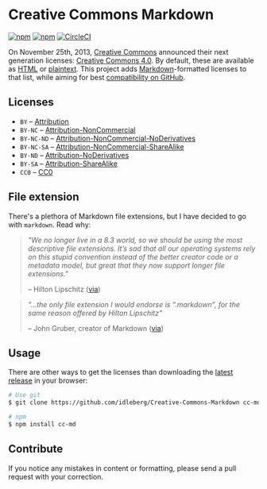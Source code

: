 # Creative Commons Markdown

[![npm](https://flat.badgen.net/npm/license/cc-md)](https://www.npmjs.org/package/cc-md)
[![npm](https://flat.badgen.net/npm/v/cc-md)](https://www.npmjs.org/package/cc-md)
[![CircleCI](https://flat.badgen.net/circleci/github/idleberg/Creative-Commons-Markdown)](https://circleci.com/gh/idleberg/Creative-Commons-Markdown)

On November 25th, 2013, [Creative Commons](http://creativecommons.org/) announced their next generation licenses: [Creative Commons 4.0](https://creativecommons.org/weblog/entry/40768). By default, these are available as [HTML](http://creativecommons.org/licenses/) or [plaintext](http://creativecommons.org/weblog/entry/41127). This project adds [Markdown](http://daringfireball.net/projects/markdown/)-formatted licenses to that list, while aiming for best [compatibility on GitHub](https://github.github.com/gfm/).

## Licenses

* `BY` – [Attribution](https://github.com/idleberg/Creative-Commons-Markdown/blob/master/4.0/by.markdown)
* `BY-NC` – [Attribution-NonCommercial](https://github.com/idleberg/Creative-Commons-Markdown/blob/master/4.0/by-nc.markdown)
* `BY-NC-ND` – [Attribution-NonCommercial-NoDerivatives](https://github.com/idleberg/Creative-Commons-Markdown/blob/master/4.0/by-nc-nd.markdown)
* `BY-NC-SA` – [Attribution-NonCommercial-ShareAlike](https://github.com/idleberg/Creative-Commons-Markdown/blob/master/4.0/by-nc-sa.markdown)
* `BY-ND` – [Attribution-NoDerivatives](https://github.com/idleberg/Creative-Commons-Markdown/blob/master/4.0/by-nd.markdown)
* `BY-SA` – [Attribution-ShareAlike](https://github.com/idleberg/Creative-Commons-Markdown/blob/master/4.0/by-sa.markdown)
* `CC0` – [CC0](https://github.com/idleberg/Creative-Commons-Markdown/blob/master/4.0/zero.markdown)

## File extension

There's a plethora of Markdown file extensions, but I have decided to go with `markdown`. Read why:

> *"We no longer live in a 8.3 world, so we should be using the most descriptive file extensions. It’s sad that all our operating systems rely on this stupid convention instead of the better creator code or a metadata model, but great that they now support longer file extensions."*  
>
> – Hilton Lipschitz ([via](http://hiltmon.com/blog/2012/03/07/the-markdown-file-extension/))

> *"…the only file extension I would endorse is “.markdown”, for the same reason offered by Hilton Lipschitz"*
>
> – John Gruber, creator of Markdown ([via](http://daringfireball.net/linked/2014/01/08/markdown-extension))

## Usage

There are other ways to get the licenses than downloading the [latest release](https://github.com/idleberg/Creative-Commons-Markdown/releases/latest) in your browser:

```bash
# Use git
$ git clone https://github.com/idleberg/Creative-Commons-Markdown cc-md

# npm
$ npm install cc-md
```

## Contribute

If you notice any mistakes in content or formatting, please send a pull request with your correction.
